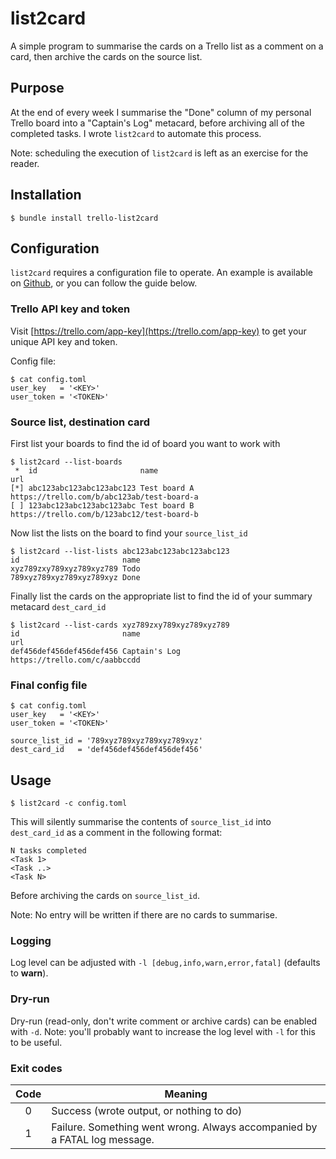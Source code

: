 # list2card
A simple program to summarise the cards on a Trello list as a comment on a card, then archive the cards on the source list.

## Purpose
At the end of every week I summarise the "Done" column of my personal 
Trello board into a "Captain's Log"
metacard, before archiving all of the completed tasks. I wrote `list2card` to automate this process.

Note: scheduling the execution of `list2card` is left as an exercise for the reader.

## Installation
```
$ bundle install trello-list2card
```

## Configuration
`list2card` requires a configuration file to operate. An example is available on [Github](https://github.com/tomonocle/trello-list2card/etc/config.toml.example), or you can follow the guide below.

### Trello API key and token
Visit [https://trello.com/app-key](https://trello.com/app-key) to get your unique API key and token.

Config file:

```
$ cat config.toml
user_key   = '<KEY>'
user_token = '<TOKEN>'
```

### Source list, destination card

First list your boards to find the id of board you want to work with

```
$ list2card --list-boards
 *  id                       name                                       url
[*] abc123abc123abc123abc123 Test board A                               https://trello.com/b/abc123ab/test-board-a
[ ] 123abc123abc123abc123abc Test board B                               https://trello.com/b/123abc12/test-board-b
```

Now list the lists on the board to find your `source_list_id`

```
$ list2card --list-lists abc123abc123abc123abc123
id                       name
xyz789zxy789xyz789xyz789 Todo
789xyz789xyz789xyz789xyz Done
```

Finally list the cards on the appropriate list to find the id of your summary metacard `dest_card_id`

```
$ list2card --list-cards xyz789zxy789xyz789xyz789
id                       name                                       url
def456def456def456def456 Captain's Log                              https://trello.com/c/aabbccdd
```

### Final config file
```
$ cat config.toml
user_key   = '<KEY>'
user_token = '<TOKEN>'

source_list_id = '789xyz789xyz789xyz789xyz'
dest_card_id   = 'def456def456def456def456'
```

## Usage

```
$ list2card -c config.toml
```

This will silently summarise the contents of `source_list_id` into `dest_card_id` as a comment in the following format:

```
N tasks completed
<Task 1>
<Task ..>
<Task N>
```

Before archiving the cards on `source_list_id`.

Note: No entry will be written if there are no cards to summarise.

### Logging
Log level can be adjusted with `-l [debug,info,warn,error,fatal]` (defaults to **warn**).

### Dry-run
Dry-run (read-only, don't write comment or archive cards) can be enabled with `-d`. Note: you'll probably want to increase the log level with `-l` for this to be useful.

### Exit codes
| Code | Meaning |
|:----:|---------|
| 0    | Success (wrote output, or nothing to do) |
| 1    | Failure. Something went wrong. Always accompanied by a FATAL log message. |
